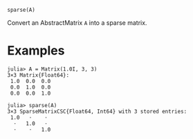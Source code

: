 ```
sparse(A)
```

Convert an AbstractMatrix `A` into a sparse matrix.

# Examples

```jldoctest
julia> A = Matrix(1.0I, 3, 3)
3×3 Matrix{Float64}:
 1.0  0.0  0.0
 0.0  1.0  0.0
 0.0  0.0  1.0

julia> sparse(A)
3×3 SparseMatrixCSC{Float64, Int64} with 3 stored entries:
 1.0   ⋅    ⋅
  ⋅   1.0   ⋅
  ⋅    ⋅   1.0
```
